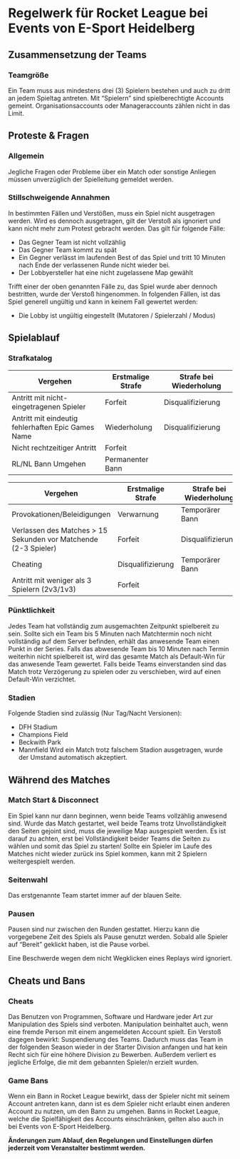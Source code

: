 # Regelwerk für Rocket League bei Events von E-Sport Heidelberg
## Zusammensetzung der Teams
### Teamgröße
Ein Team muss aus mindestens drei (3) Spielern bestehen und auch zu dritt an jedem Spieltag antreten. Mit “Spielern” sind spielberechtigte Accounts gemeint. Organisationsaccounts oder Manageraccounts zählen nicht in das Limit.

## Proteste & Fragen
### Allgemein
Jegliche Fragen oder Probleme über ein Match oder sonstige Anliegen müssen unverzüglich der Spielleitung gemeldet werden. 
### Stillschweigende Annahmen
In bestimmten Fällen und Verstößen, muss ein Spiel nicht ausgetragen werden. Wird es dennoch ausgetragen, gilt der Verstoß als ignoriert und kann nicht mehr zum Protest gebracht werden.
Das gilt für folgende Fälle:
* Das Gegner Team ist nicht vollzählig
* Das Gegner Team kommt zu spät
* Ein Gegner verlässt im laufenden Best of das Spiel und tritt 10 Minuten nach Ende der verlassenen Runde nicht wieder bei.
* Der Lobbyersteller hat eine nicht zugelassene Map gewählt

Trifft einer der oben genannten Fälle zu, das Spiel wurde aber dennoch bestritten, wurde der Verstoß hingenommen. In folgenden Fällen, ist das Spiel generell ungültig und kann in keinem Fall gewertet werden:
* Die Lobby ist ungültig eingestellt (Mutatoren / Spielerzahl / Modus)

## Spielablauf
### Strafkatalog

| Vergehen | Erstmalige Strafe | Strafe bei Wiederholung |
| -------- | ----------------- | ----------------------- |
| Antritt mit nicht-eingetragenen Spieler | Forfeit | Disqualifizierung |
| Antritt mit eindeutig fehlerhaften Epic Games Name | Wiederholung | Disqualifizierung |
| Nicht rechtzeitiger Antritt | Forfeit |  |
| RL/NL Bann Umgehen | Permanenter Bann |  |

| Vergehen | Erstmalige Strafe | Strafe bei Wiederholung |
| -------- | ----------------- | ----------------------- |
| Provokationen/Beleidigungen | Verwarnung | Temporärer Bann |
| Verlassen des Matches > 15 Sekunden vor Matchende (2-3 Spieler) | Forfeit | Disqualifizierung |
| Cheating | Disqualifizierung | Temporärer Bann |
| Antritt mit weniger als 3 Spielern (2v3/1v3) | Forfeit |  |


### Pünktlichkeit
Jedes Team hat vollständig zum ausgemachten Zeitpunkt spielbereit zu sein. Sollte sich ein Team bis 5 Minuten nach Matchtermin noch nicht vollständig auf dem Server befinden, erhält das anwesende Team einen Punkt in der Series. Falls das abwesende Team bis 10 Minuten nach Termin weiterhin nicht spielbereit ist, wird das gesamte Match als Default-Win für das anwesende Team gewertet. Falls beide Teams einverstanden sind das Match trotz Verzögerung zu spielen oder zu verschieben, wird auf einen Default-Win verzichtet.

### Stadien
Folgende Stadien sind zulässig (Nur Tag/Nacht Versionen):
* DFH Stadium
* Champions Field
* Beckwith Park
* Mannfield
Wird ein Match trotz falschem Stadion ausgetragen, wurde der Umstand automatisch akzeptiert.

## Während des Matches
### Match Start & Disconnect
Ein Spiel kann nur dann beginnen, wenn beide Teams vollzählig anwesend sind. Wurde das Match gestartet, weil beide Teams trotz Unvollständigkeit den Seiten gejoint sind, muss die jeweilige Map ausgespielt werden. Es ist darauf zu achten, erst bei Vollständigkeit beider Teams die Seiten zu wählen und somit das Spiel zu starten! Sollte ein Spieler im Laufe des Matches nicht wieder zurück ins Spiel kommen, kann mit 2 Spielern weitergespielt werden.

### Seitenwahl
Das erstgenannte Team startet immer auf der blauen Seite.

### Pausen
Pausen sind nur zwischen den Runden gestattet. Hierzu kann die vorgegebene Zeit des Spiels als Pause genutzt werden. Sobald alle Spieler auf “Bereit” geklickt haben, ist die Pause vorbei.

Eine Beschwerde wegen dem nicht Wegklicken eines Replays wird ignoriert.

## Cheats und Bans
### Cheats
Das Benutzen von Programmen, Software und Hardware jeder Art zur Manipulation des Spiels sind verboten. Manipulation beinhaltet auch, wenn eine fremde Person mit einem angemeldeten Account spielt. Ein Verstoß dagegen bewirkt:
Suspendierung des Teams. Dadurch muss das Team in der folgenden Season wieder in der Starter Division anfangen und hat kein Recht sich für eine höhere Division zu Bewerben. Außerdem verliert es jegliche Erfolge, die mit dem gebannten Spieler/n erzielt wurden.
### Game Bans
Wenn ein Bann in Rocket League bewirkt, dass der Spieler nicht mit seinem Account antreten kann, dann ist es dem Spieler nicht erlaubt einen anderen Account zu nutzen, um den Bann zu umgehen. Banns in Rocket League, welche die Spielfähigkeit des Accounts einschränken, gelten also auch in bei Events von E-Sport Heidelberg.

**Änderungen zum Ablauf, den Regelungen und Einstellungen dürfen jederzeit vom Veranstalter bestimmt werden.**